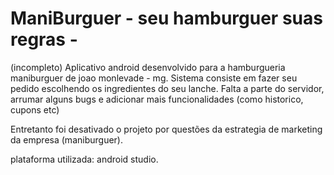 # ManiBurguer - seu hamburguer suas regras -
(incompleto)
Aplicativo android desenvolvido para a hamburgueria maniburguer de joao monlevade - mg.
Sistema consiste em fazer seu pedido escolhendo os ingredientes do seu lanche.
Falta a parte do servidor, arrumar alguns bugs e adicionar mais funcionalidades (como historico, cupons etc)

Entretanto foi desativado o projeto por questões da estrategia de marketing da empresa (maniburguer).

plataforma utilizada: android studio.
